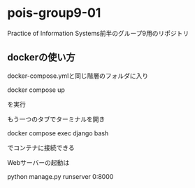 # pois-group9-01
Practice of Information Systems前半のグループ9用のリポジトリ

## dockerの使い方
docker-compose.ymlと同じ階層のフォルダに入り

docker compose up

を実行

もう一つのタブでターミナルを開き

docker compose exec django bash

でコンテナに接続できる

Webサーバーの起動は

python manage.py runserver 0:8000
